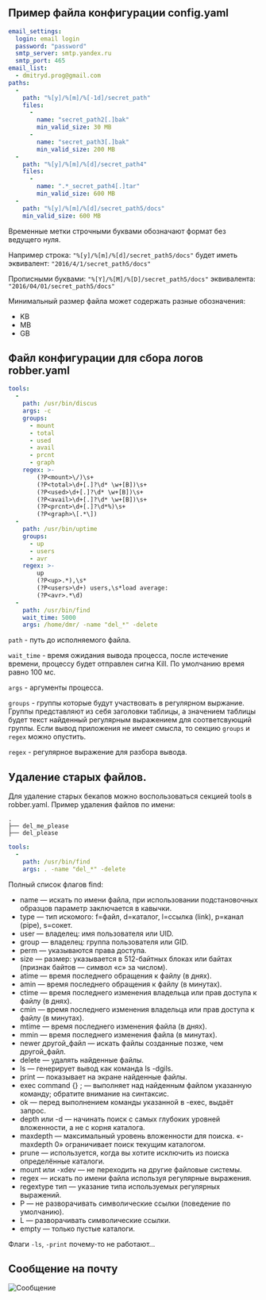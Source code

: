 ## Пример файла конфигурации config.yaml
```yaml
email_settings:
  login: email login
  password: "password"
  smtp_server: smtp.yandex.ru
  smtp_port: 465
email_list:
  - dmitryd.prog@gmail.com
paths:
  -
    path: "%[y]/%[m]/%[-1d]/secret_path"
    files:
      -
        name: "secret_path2[.]bak"
        min_valid_size: 30 MB
      -
        name: "secret_path3[.]bak"
        min_valid_size: 200 MB
  -
    path: "%[y]/%[m]/%[d]/secret_path4"
    files:
      -
        name: ".*_secret_path4[.]tar"
        min_valid_size: 600 MB
  -
    path: "%[y]/%[m]/%[d]/secret_path5/docs"
    min_valid_size: 600 MB
```
Временные метки строчными буквами обозначают формат без ведущего нуля.

Например строка: `"%[y]/%[m]/%[d]/secret_path5/docs"` будет иметь эквивалент: `"2016/4/1/secret_path5/docs"`

Прописными буквами: `"%[Y]/%[M]/%[D]/secret_path5/docs"` эквивалента: `"2016/04/01/secret_path5/docs"`

Минимальный размер файла может содержать разные обозначения:
  * KB
  * MB
  * GB

## Файл конфигурации для сбора логов robber.yaml
```yaml
tools:
  -
    path: /usr/bin/discus
    args: -c
    groups:
      - mount
      - total
      - used
      - avail
      - prcnt
      - graph
    regex: >-
        (?P<mount>\/)\s+
        (?P<total>\d+[.]?\d* \w+[B])\s+
        (?P<used>\d+[.]?\d* \w+[B])\s+
        (?P<avail>\d+[.]?\d* \w+[B])\s+
        (?P<prcnt>\d+[.]?\d*%)\s+
        (?P<graph>\[.*\])
  -
    path: /usr/bin/uptime
    groups:
      - up
      - users
      - avr
    regex: >-
        up
        (?P<up>.*),\s*
        (?P<users>\d+) users,\s*load average:
        (?P<avr>.*\d)
  -
    path: /usr/bin/find
    wait_time: 5000
    args: /home/dmr/ -name "del_*" -delete
```
`path` - путь до исполняемого файла.

`wait_time` - время ожидания вывода процесса, после истечение времени, процессу будет
отправлен сигна Kill. По умолчанию время равно 100 мс.

`args` - аргументы процесса.

`groups` - группы которые будут участвовать в регулярном выржание.
Группы представляют из себя заголовки таблицы, а значением таблицы будет текст найденный
регулярным выражением для соответсвующий группы. Если вывод приложения не имеет смысла, то секцию
`groups` и `regex` можно опустить.

`regex` - регулярное выражение для разбора вывода.
## Удаление старых файлов.
Для удаление старых бекапов можно воспользоваться секцией tools в robber.yaml.
Пример удаления файлов по имени:
```
.
├── del_me_please
├── del_please

```
```yaml
tools:
  -
    path: /usr/bin/find
    args: . -name "del_*" -delete
```

Полный список флагов find:
* name — искать по имени файла, при использовании подстановочных образцов параметр заключается в кавычки.
* type — тип искомого: f=файл, d=каталог, l=ссылка (link), p=канал (pipe), s=сокет.
* user — владелец: имя пользователя или UID.
* group — владелец: группа пользователя или GID.
* perm — указываются права доступа.
* size — размер: указывается в 512-байтных блоках или байтах (признак байтов — символ «c» за числом).
* atime — время последнего обращения к файлу (в днях).
* amin — время последнего обращения к файлу (в минутах).
* ctime — время последнего изменения владельца или прав доступа к файлу (в днях).
* cmin — время последнего изменения владельца или прав доступа к файлу (в минутах).
* mtime — время последнего изменения файла (в днях).
* mmin — время последнего изменения файла (в минутах).
* newer другой_файл — искать файлы созданные позже, чем другой_файл.
* delete — удалять найденные файлы.
* ls — генерирует вывод как команда ls -dgils.
* print — показывает на экране найденные файлы.
* exec command {} \; — выполняет над найденным файлом указанную команду; обратите внимание на синтаксис.
* ok — перед выполнением команды указанной в -exec, выдаёт запрос.
* depth или -d — начинать поиск с самых глубоких уровней вложенности, а не с корня каталога.
* maxdepth — максимальный уровень вложенности для поиска. «-maxdepth 0» ограничивает поиск текущим каталогом.
* prune — используется, когда вы хотите исключить из поиска определённые каталоги.
* mount или -xdev — не переходить на другие файловые системы.
* regex — искать по имени файла используя регулярные выражения.
* regextype тип — указание типа используемых регулярных выражений.
* P — не разворачивать символические ссылки (поведение по умолчанию).
* L — разворачивать символические ссылки.
* empty — только пустые каталоги.

Флаги `-ls`, `-print` почему-то не работают...


## Сообщение на почту
![Сообщение](http://storage1.static.itmages.ru/i/16/0423/h_1461432682_2094362_119a6cf381.png)
